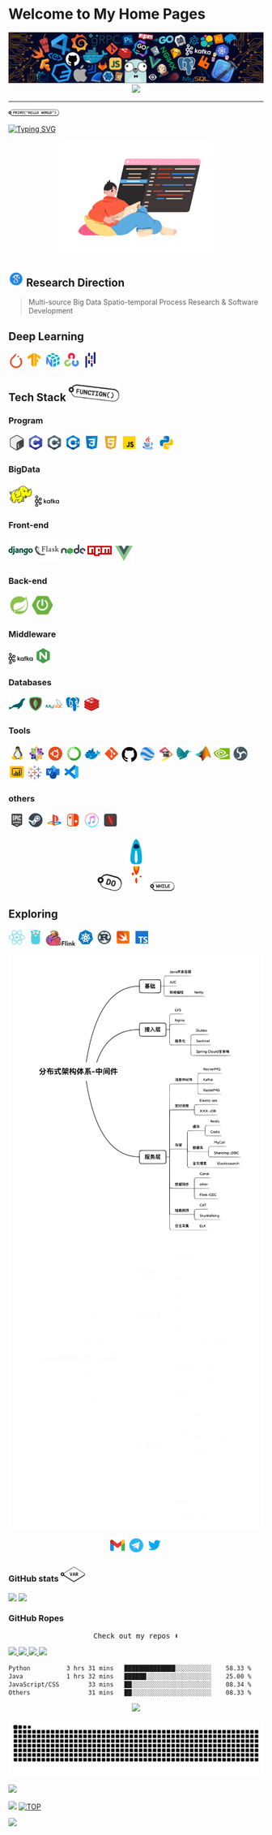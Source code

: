 # Welcome to My Home Pages

<!--  [![](https://github.com/amortx/amortx/blob/main/assets/program.png)](https://github.com/amortx)  -->

<p align="center">
  <a href= "https://github.com/amortx"><img src="https://github.com/amortx/amortx/blob/main/assets/program.png"/></a>
<a href= "https://github.com/amortx"><img src="https://github.com/amortx/amortx/blob/master/header.png"/></a>
</p>

  <!-- <a href= "https://github.com/amortx"><img align="center" src="assets/program.png"></a> -->

---

<p>
  <a href= "https://github.com/amortx"><img width="100" src="https://github.com/amortx/amortx/blob/main/assets/taxi-print.png"></a>
<p>


[![Typing SVG](https://readme-typing-svg.demolab.com?font=times&weight=500&pause=1000&color=004088&center=true&vCenter=true&multiline=true&height=65&lines=This+is+amortx's+github+homepage;Welcome+to+My+Home+Page)](https://amortx.github.io/amortx)


<p align="center">
  <a href= "https://github.com/amortx"><img width="300" src="https://github.com/amortx/amortx/blob/main/assets/coder.gif"></a>
</p>


## <a href= "https://github.com/amortx"><img width="30" src="https://github.com/amortx/amortx/blob/main/assets/google-scholar.svg"></a> Research Direction

<!-- <img src="assets/googlescholar.svg#gh-dark-mode-only" width="30"> -->
<!-- #gh-light-mode-only -->

  > Multi-source Big Data Spatio-temporal Process Research & Software Development


## Deep Learning

<p>
  <a href= "https://github.com/amortx"><img width="30" src="https://github.com/amortx/amortx/blob/main/assets/pytorch.svg"></a>
  <a href= "https://github.com/amortx"><img width="33" src="https://github.com/amortx/amortx/blob/main/assets/tensorflow.svg"></a>
  <a href= "https://github.com/amortx"><img width="33" src="https://github.com/amortx/amortx/blob/main/assets/numpy.svg"></a>
  <a href= "https://github.com/amortx"><img width="33" src="https://github.com/amortx/amortx/blob/main/assets/opencv.svg"></a>
  <a href= "https://github.com/amortx"><img width="33" src="https://github.com/amortx/amortx/blob/main/assets/pandas.svg"></a>
</p>


## Tech Stack <img width="100" src="https://github.com/amortx/amortx/blob/main/assets/taxi-function.png">

### Program

<p>
  <a href= "https://github.com/amortx"><img width="33" src="https://github.com/amortx/amortx/blob/main/assets/bash.svg"></a>
  <a href= "https://github.com/amortx"><img width="33" src="https://github.com/amortx/amortx/blob/main/assets/c.svg"></a>
  <a href= "https://github.com/amortx"><img width="33" src="https://github.com/amortx/amortx/blob/main/assets/csharp.svg"></a>
  <a href= "https://github.com/amortx"><img width="33" src="https://github.com/amortx/amortx/blob/main/assets/cpp.svg"></a>
  <a href= "https://github.com/amortx"><img width="33" src="https://github.com/amortx/amortx/blob/main/assets/css3.svg"></a>
  <a href= "https://github.com/amortx"><img width="33" src="https://github.com/amortx/amortx/blob/main/assets/html5.svg"></a>
  <a href= "https://github.com/amortx"><img width="33" src="https://github.com/amortx/amortx/blob/main/assets/javascript.gif"></a>
  <a href= "https://github.com/amortx"><img width="33" src="https://github.com/amortx/amortx/blob/main/assets/java.gif"></a>
  <a href= "https://github.com/amortx"><img width="33" src="https://github.com/amortx/amortx/blob/main/assets/python.gif"></a>
</p>

### BigData

<p>
  <a href= "https://github.com/amortx"><img width="48" src="https://github.com/amortx/amortx/blob/main/assets/hadoop.svg"></a>
  <a href= "https://github.com/amortx"><img width="48" src="https://github.com/amortx/amortx/blob/main/assets/kafka.svg"></a>
</p>

### Front-end


<p>
  <a href= "https://github.com/amortx"><img width="48" src="https://github.com/amortx/amortx/blob/main/assets/django.svg"></a>
  <a href= "https://github.com/amortx"><img width="48" src="https://github.com/amortx/amortx/blob/main/assets/flask.svg"></a>
  <a href= "https://github.com/amortx"><img width="48" src="https://github.com/amortx/amortx/blob/main/assets/nodejs.svg"></a>
  <a href= "https://github.com/amortx"><img width="48" src="https://github.com/amortx/amortx/blob/main/assets/npm.svg"></a>
  <a href= "https://github.com/amortx"><img width="40" src="https://github.com/amortx/amortx/blob/main/assets/vuejs.svg"></a>
</p>


### Back-end

<p>
  <a href= "https://github.com/amortx"><img width="42" src="https://github.com/amortx/amortx/blob/main/assets/spring.svg"></a>
  <a href= "https://github.com/amortx"><img width="42" src="https://github.com/amortx/amortx/blob/main/assets/springboot.svg" ></a>
</p>

### Middleware
<p>
  <a href= "https://github.com/amortx"><img width="48" src="https://github.com/amortx/amortx/blob/main/assets/kafka.svg"></a>
  <a href= "https://github.com/amortx"><img width="33" src="https://github.com/amortx/amortx/blob/main/assets/nginx.svg"></a>
</p>

### Databases

<p>
  <a href= "https://github.com/amortx"><img width="33" src="https://github.com/amortx/amortx/blob/main/assets/mariadb.svg"></a>
  <a href= "https://github.com/amortx"><img width="33" src="https://github.com/amortx/amortx/blob/main/assets/mongodb.svg"></a>
  <a href= "https://github.com/amortx"><img width="33" src="https://github.com/amortx/amortx/blob/main/assets/mysql.svg"></a>
  <a href= "https://github.com/amortx"><img width="33" src="https://github.com/amortx/amortx/blob/main/assets/postgresql.svg"></a>
  <a href= "https://github.com/amortx"><img width="33" src="https://github.com/amortx/amortx/blob/main/assets/redis.svg"></a>
</p>

### Tools

<p>
  <a href= "https://github.com/amortx"><img width="35" src="https://github.com/amortx/amortx/blob/main/assets/linux.png"></a>
  <a href= "https://github.com/amortx"><img width="33" src="https://github.com/amortx/amortx/blob/main/assets/centos.png"></a>
  <a href= "https://github.com/amortx"><img width="33" src="https://github.com/amortx/amortx/blob/main/assets/ubuntu.png"></a>
  <a href= "https://github.com/amortx"><img width="33" src="https://github.com/amortx/amortx/blob/main/assets/anaconda.svg"></a>
  <a href= "https://github.com/amortx"><img width="33" src="https://github.com/amortx/amortx/blob/main/assets/docker.svg"></a>
  <a href= "https://github.com/amortx"><img width="33" src="https://github.com/amortx/amortx/blob/main/assets/git.svg"></a>
  <a href= "https://github.com/amortx"><img width="30" src="https://github.com/amortx/amortx/blob/main/assets/github.svg"></a>
  <a href= "https://github.com/amortx"><img width="33" src="https://github.com/amortx/amortx/blob/main/assets/googleearth.svg"></a>
  <a href= "https://github.com/amortx"><img width="33" src="https://github.com/amortx/amortx/blob/main/assets/jetbrains.svg"></a>
  <a href= "https://github.com/amortx"><img width="33" src="https://github.com/amortx/amortx/blob/main/assets/latex.svg"></a>
  <a href= "https://github.com/amortx"><img width="33" src="https://github.com/amortx/amortx/blob/main/assets/matlab.svg"></a>
  <a href= "https://github.com/amortx"><img width="33" src="https://github.com/amortx/amortx/blob/main/assets/nvidia.svg"></a>
  <a href= "https://github.com/amortx"><img width="33" src="https://github.com/amortx/amortx/blob/main/assets/obs.svg"></a>
  <a href= "https://github.com/amortx"><img width="33" src="https://github.com/amortx/amortx/blob/main/assets/powerbi.svg"></a>
  <a href= "https://github.com/amortx"><img width="30" src="https://github.com/amortx/amortx/blob/main/assets/tableau.svg"></a>
  <a href= "https://github.com/amortx"><img width="33" src="https://github.com/amortx/amortx/blob/main/assets/visio.svg"></a>
  <a href= "https://github.com/amortx"><img width="33" src="https://github.com/amortx/amortx/blob/main/assets/vscode.svg"></a>
</p>

### others

<p>
  <a href= "https://github.com/amortx"><img width="33" src="https://github.com/amortx/amortx/blob/main/assets/epic.svg"></a>
  <a href= "https://github.com/amortx"><img width="33" src="https://github.com/amortx/amortx/blob/main/assets/steam.svg"></a>
  <a href= "https://github.com/amortx"><img width="33" src="https://github.com/amortx/amortx/blob/main/assets/playstation.svg"></a>
  <a href= "https://github.com/amortx"><img width="33" src="https://github.com/amortx/amortx/blob/main/assets/switch.svg"></a>
  <a href= "https://github.com/amortx"><img width="33" src="https://github.com/amortx/amortx/blob/main/assets/itunes.svg"></a>
  <a href= "https://github.com/amortx"><img width="33" src="https://github.com/amortx/amortx/blob/main/assets/netflix.gif"></a>
</p>

<p align="center">
  <a href= "https://github.com/amortx"><img width="48" src="https://github.com/amortx/amortx/blob/main/assets/taxi-do.png"></a>
  <a href= "https://github.com/amortx"><img width="48" src="https://github.com/amortx/amortx/blob/main/assets/Rockets.gif"></a>
  <a href= "https://github.com/amortx"><img width="48" src="https://github.com/amortx/amortx/blob/main/assets/taxi-while.png"></a>
</p>

## Exploring

<p>
  <a href= "https://github.com/amortx"><img width="33" src="https://github.com/amortx/amortx/blob/main/assets/react.svg" ></a>
  <a href= "https://github.com/amortx"><img width="33" src="https://github.com/amortx/amortx/blob/main/assets/golang.svg"></a>
  <a href= "https://github.com/amortx"><img width="58" src="https://github.com/amortx/amortx/blob/main/assets/flink.svg"></a>
  <a href= "https://github.com/amortx"><img width="33" src="https://github.com/amortx/amortx/blob/main/assets/kubernetes.svg"></a>
  <a href= "https://github.com/amortx"><img width="33" src="https://github.com/amortx/amortx/blob/main/assets/rust.svg"></a>
  <a href= "https://github.com/amortx"><img width="33" src="https://github.com/amortx/amortx/blob/main/assets/swift.svg"></a>
  <a href= "https://github.com/amortx"><img width="33" src="https://github.com/amortx/amortx/blob/main/assets/typescript.svg"></a>
</p>

<p align="center">
  <img align="middle" width="600" src="https://github.com/amortx/amortx/blob/main/assets/middleware.svg#gh-light-mode-only">
  <img align="middle" width="600"  src="https://github.com/amortx/amortx/blob/main/assets/middleware-dark.svg#gh-dark-mode-only">
<!--   style="filter: drop-shadow(1000px 0 0 #6DB33F); transform: translate(-1000px);" -->
</p>


<p align="center">
    <a href="https://github.com/amortx"><img width="33" src="https://github.com/amortx/amortx/blob/main/assets/gmail.svg"/></img></a>
    <a href="https://github.com/amortx"><img width="33" src="https://github.com/amortx/amortx/blob/main/assets/telegram.gif"/></img></a>
    <img width="33" src="https://github.com/amortx/amortx/blob/main/assets/twitter.svg#gh-dark-mode-only"/></img>
</p>

### GitHub stats <img width="48" src="https://github.com/amortx/amortx/blob/main/assets/taxi-var.png">

<p>
  <img align="center" src="https://github-readme-stats.vercel.app/api?username=amortx&show_icons=true&theme=vue-dark" />

  <!-- <img align="center" src="https://github-readme-stats.vercel.app/api?username=amortx&show_icons=true&theme=vue#gh-light-mode-only" /> -->
  <!-- [![Amortx's GitHub stats](https://github-readme-stats.vercel.app/api?username=amortx&show_icons=true&theme=vue-dark)](https://github.com/amortx) -->
  <!-- &theme=swift&hide=contribs,prs -->
  
  <img align="center" src="https://github-readme-stats.vercel.app/api/top-langs/?username=amortx&hide=css,html" />
  <!-- [![Top Langs](https://github-readme-stats.vercel.app/api/top-langs/?username=amortx&hide=css,html)](https://github.com/amortx) -->
</p>

### GitHub Ropes

<p align="center"><samp>Check out my repos ⬇️ </samp></p>


<p>
  <a href= "https://github.com/amortx/coding-interview-university">
    <img src="https://github-readme-stats.vercel.app/api/pin/?username=amortx&repo=coding-interview-university&hide_border" >
  </a>
  <a href= "https://github.com/amortx/OI-wiki">
    <img src="https://github-readme-stats.vercel.app/api/pin/?username=amortx&repo=OI-wiki" >
  </a>
    <a href= "https://github.com/amortx/machine-learning-for-software-engineers">
    <img src="https://github-readme-stats.vercel.app/api/pin/?username=amortx&repo=machine-learning-for-software-engineers" >
  </a>
    <a href= "https://github.com/amortx/python">
    <img src="https://github-readme-stats.vercel.app/api/pin/?username=amortx&repo=python" >
  </a>
<!-- [![Readme Card](https://github-readme-stats.vercel.app/api/pin/?username=amortx&repo=coding-interview-university)](https://github.com/amortx/coding-interview-university)
[![Readme Card](https://github-readme-stats.vercel.app/api/pin/?username=amortx&repo=OI-wiki)](https://github.com/amortx/OI-wiki)
[![Readme Card](https://github-readme-stats.vercel.app/api/pin/?username=amortx&repo=python)](https://github.com/amortx/python)
[![Readme Card](https://github-readme-stats.vercel.app/api/pin/?username=amortx&repo=machine-learning-for-software-engineers)](https://github.com/amortx/machine-learning-for-software-engineers) -->
</p>


<!-- <h4 align="center"><samp> Hi there 👋🏾  welcome to my Github! I like to write in <s>Python</s> Code and I'm exploring Cloud Tech 🐍 ☁️ </samp></h4> -->


```text
Python          3 hrs 31 mins   ██████████████░░░░░░░░░░    58.33 %
Java            1 hrs 32 mins   ██████░░░░░░░░░░░░░░░░░░    25.00 %
JavaScript/CSS        33 mins   ██░░░░░░░░░░░░░░░░░░░░░░    08.34 %
Others                31 mins   ██░░░░░░░░░░░░░░░░░░░░░░    08.33 %
```


<p align="center"> <img src="https://github-profile-trophy.vercel.app/?username=amortx&column=-1"/></p>

<p align="center"><img src="https://github.com/amortx/amortx/blob/main/assets/github-contribution-grid-snake.svg" /></p>


[![](https://img.shields.io/github/followers/amortx?style=social)](https://github.com/amortx)

[![](https://img.shields.io/badge/Follow@amortx-2921-%23FD415E?&logo=github)](https://github.com/amortx)
[![TOP](https://img.shields.io/badge/amor-tx-blue?style=social&logo=apple)](#welcome-to-my-home-pages)

[![](https://visitor-badge.glitch.me/badge?page_id=amortx.amortx)](https://github.com/amortx)



<!--
**amortx/amortx** is a ✨ _special_ ✨ repository because its `README.md` (this file) appears on your GitHub profile.
-->
<!-- Here are some ideas to get you started:

- 🔭 I’m currently working on ...
- 🌱 I’m currently learning ...
- 👯 I’m looking to collaborate on ...
- 🤔 I’m looking for help with ...
- 💬 Ask me about ...
- 📫 How to reach me: ...
- 😄 Pronouns: ...
- ⚡ Fun fact: ... -->
